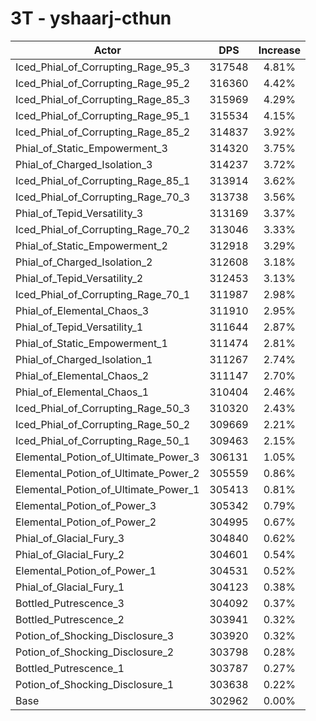 # 3T - yshaarj-cthun
| Actor | DPS | Increase |
|---|:---:|:---:|
|Iced_Phial_of_Corrupting_Rage_95_3|317548|4.81%|
|Iced_Phial_of_Corrupting_Rage_95_2|316360|4.42%|
|Iced_Phial_of_Corrupting_Rage_85_3|315969|4.29%|
|Iced_Phial_of_Corrupting_Rage_95_1|315534|4.15%|
|Iced_Phial_of_Corrupting_Rage_85_2|314837|3.92%|
|Phial_of_Static_Empowerment_3|314320|3.75%|
|Phial_of_Charged_Isolation_3|314237|3.72%|
|Iced_Phial_of_Corrupting_Rage_85_1|313914|3.62%|
|Iced_Phial_of_Corrupting_Rage_70_3|313738|3.56%|
|Phial_of_Tepid_Versatility_3|313169|3.37%|
|Iced_Phial_of_Corrupting_Rage_70_2|313046|3.33%|
|Phial_of_Static_Empowerment_2|312918|3.29%|
|Phial_of_Charged_Isolation_2|312608|3.18%|
|Phial_of_Tepid_Versatility_2|312453|3.13%|
|Iced_Phial_of_Corrupting_Rage_70_1|311987|2.98%|
|Phial_of_Elemental_Chaos_3|311910|2.95%|
|Phial_of_Tepid_Versatility_1|311644|2.87%|
|Phial_of_Static_Empowerment_1|311474|2.81%|
|Phial_of_Charged_Isolation_1|311267|2.74%|
|Phial_of_Elemental_Chaos_2|311147|2.70%|
|Phial_of_Elemental_Chaos_1|310404|2.46%|
|Iced_Phial_of_Corrupting_Rage_50_3|310320|2.43%|
|Iced_Phial_of_Corrupting_Rage_50_2|309669|2.21%|
|Iced_Phial_of_Corrupting_Rage_50_1|309463|2.15%|
|Elemental_Potion_of_Ultimate_Power_3|306131|1.05%|
|Elemental_Potion_of_Ultimate_Power_2|305559|0.86%|
|Elemental_Potion_of_Ultimate_Power_1|305413|0.81%|
|Elemental_Potion_of_Power_3|305342|0.79%|
|Elemental_Potion_of_Power_2|304995|0.67%|
|Phial_of_Glacial_Fury_3|304840|0.62%|
|Phial_of_Glacial_Fury_2|304601|0.54%|
|Elemental_Potion_of_Power_1|304531|0.52%|
|Phial_of_Glacial_Fury_1|304123|0.38%|
|Bottled_Putrescence_3|304092|0.37%|
|Bottled_Putrescence_2|303941|0.32%|
|Potion_of_Shocking_Disclosure_3|303920|0.32%|
|Potion_of_Shocking_Disclosure_2|303798|0.28%|
|Bottled_Putrescence_1|303787|0.27%|
|Potion_of_Shocking_Disclosure_1|303638|0.22%|
|Base|302962|0.00%|
